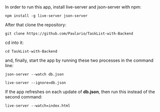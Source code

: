 In order to run this app, install live-server and json-server with npm:

```
npm install -g live-server json-server
```

After that clone the repository: 

```
git clone https://github.com/Paulario/TaskList-with-Backend
```

cd into it:

```
cd TaskList-with-Backend
```

and, finally, start the app by running these two processes in the command line:

```
json-server --watch db.json

live-server --ignore=db.json
```

If the app refreshes on each update of **db.json**, then run this
instead of the second command:

```
live-server --watch=index.html
```

